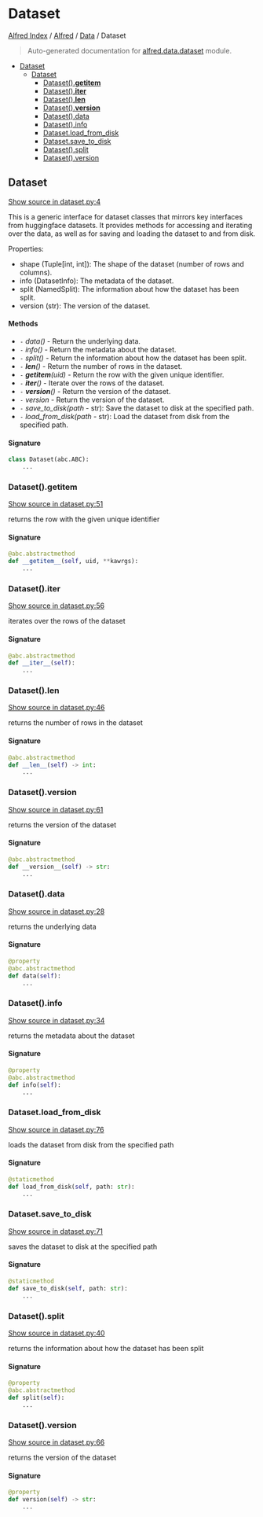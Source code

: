 # Dataset

[Alfred Index](../../README.md#alfred-index) /
[Alfred](../index.md#alfred) /
[Data](./index.md#data) /
Dataset

> Auto-generated documentation for [alfred.data.dataset](../../../alfred/data/dataset.py) module.

- [Dataset](#dataset)
  - [Dataset](#dataset-1)
    - [Dataset().__getitem__](#dataset()__getitem__)
    - [Dataset().__iter__](#dataset()__iter__)
    - [Dataset().__len__](#dataset()__len__)
    - [Dataset().__version__](#dataset()__version__)
    - [Dataset().data](#dataset()data)
    - [Dataset().info](#dataset()info)
    - [Dataset.load_from_disk](#datasetload_from_disk)
    - [Dataset.save_to_disk](#datasetsave_to_disk)
    - [Dataset().split](#dataset()split)
    - [Dataset().version](#dataset()version)

## Dataset

[Show source in dataset.py:4](../../../alfred/data/dataset.py#L4)

This is a generic interface for dataset classes that mirrors key interfaces from huggingface datasets. It provides methods for accessing and iterating over the data, as well as for saving and loading the dataset to and from disk.

Properties:

- shape (Tuple[int, int]): The shape of the dataset (number of rows and columns).
- info (DatasetInfo): The metadata of the dataset.
- split (NamedSplit): The information about how the dataset has been split.
- version (str): The version of the dataset.

#### Methods

- `-` *data()* - Return the underlying data.
- `-` *info()* - Return the metadata about the dataset.
- `-` *split()* - Return the information about how the dataset has been split.
- `-` *__len__()* - Return the number of rows in the dataset.
- `-` *__getitem__(uid)* - Return the row with the given unique identifier.
- `-` *__iter__()* - Iterate over the rows of the dataset.
- `-` *__version__()* - Return the version of the dataset.
- `-` *version* - Return the version of the dataset.
- `-` *save_to_disk(path* - str): Save the dataset to disk at the specified path.
- `-` *load_from_disk(path* - str): Load the dataset from disk from the specified path.

#### Signature

```python
class Dataset(abc.ABC):
    ...
```

### Dataset().__getitem__

[Show source in dataset.py:51](../../../alfred/data/dataset.py#L51)

returns the row with the given unique identifier

#### Signature

```python
@abc.abstractmethod
def __getitem__(self, uid, **kawrgs):
    ...
```

### Dataset().__iter__

[Show source in dataset.py:56](../../../alfred/data/dataset.py#L56)

iterates over the rows of the dataset

#### Signature

```python
@abc.abstractmethod
def __iter__(self):
    ...
```

### Dataset().__len__

[Show source in dataset.py:46](../../../alfred/data/dataset.py#L46)

returns the number of rows in the dataset

#### Signature

```python
@abc.abstractmethod
def __len__(self) -> int:
    ...
```

### Dataset().__version__

[Show source in dataset.py:61](../../../alfred/data/dataset.py#L61)

returns the version of the dataset

#### Signature

```python
@abc.abstractmethod
def __version__(self) -> str:
    ...
```

### Dataset().data

[Show source in dataset.py:28](../../../alfred/data/dataset.py#L28)

returns the underlying data

#### Signature

```python
@property
@abc.abstractmethod
def data(self):
    ...
```

### Dataset().info

[Show source in dataset.py:34](../../../alfred/data/dataset.py#L34)

returns the metadata about the dataset

#### Signature

```python
@property
@abc.abstractmethod
def info(self):
    ...
```

### Dataset.load_from_disk

[Show source in dataset.py:76](../../../alfred/data/dataset.py#L76)

loads the dataset from disk from the specified path

#### Signature

```python
@staticmethod
def load_from_disk(self, path: str):
    ...
```

### Dataset.save_to_disk

[Show source in dataset.py:71](../../../alfred/data/dataset.py#L71)

saves the dataset to disk at the specified path

#### Signature

```python
@staticmethod
def save_to_disk(self, path: str):
    ...
```

### Dataset().split

[Show source in dataset.py:40](../../../alfred/data/dataset.py#L40)

returns the information about how the dataset has been split

#### Signature

```python
@property
@abc.abstractmethod
def split(self):
    ...
```

### Dataset().version

[Show source in dataset.py:66](../../../alfred/data/dataset.py#L66)

returns the version of the dataset

#### Signature

```python
@property
def version(self) -> str:
    ...
```


